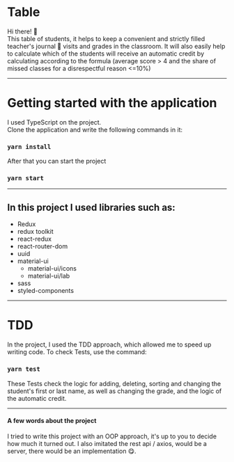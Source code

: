 # Table
Hi there! :wave:\
This table of students, it helps to keep a convenient and strictly filled teacher's journal :book: visits and grades in
the classroom. It will also easily help to calculate which of the students will receive an automatic credit by calculating according
to the formula (average score > 4 and the share of missed classes for a disrespectful reason <=10%)
____

# Getting started with the application
I used TypeScript on the project.\
Clone the application and write the following commands in it:

### `yarn install`

After that you can start the project

### `yarn start`
____

## In this project I used libraries such as:
* Redux
* redux toolkit
* react-redux
* react-router-dom
* uuid
* material-ui
    * material-ui/icons
    * material-ui/lab
* sass
* styled-components
____

# TDD
In the project, I used the TDD approach, which allowed me to speed up writing code.
To check Tests, use the command:
### `yarn test`
These Tests check the logic for adding, deleting, sorting and changing the student's first or last name,
as well as changing the grade, and the logic of the automatic credit.
____
#### A few words about the project
I tried to write this project with an OOP approach, it's up to you to decide how much it turned out.
I also imitated the rest api / axios, would be a server, there would be an implementation :yum:.